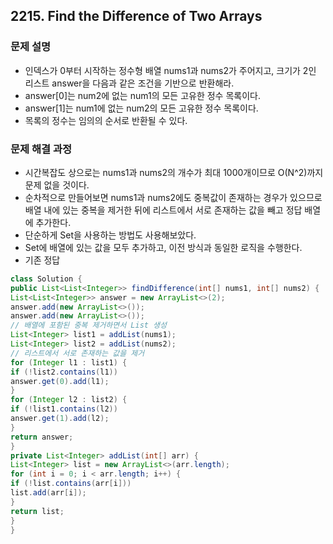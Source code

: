 ## 2215. Find the Difference of Two Arrays
### 문제 설명
- 인덱스가 0부터 시작하는 정수형 배열 nums1과 nums2가 주어지고, 크기가 2인 리스트 answer을 다음과 같은 조건을 기반으로 반환해라.
- answer[0]는 num2에 없는 num1의 모든 고유한 정수 목록이다.
- answer[1]는 num1에 없는 num2의 모든 고유한 정수 목록이다.
- 목록의 정수는 임의의 순서로 반환될 수 있다.
​
### 문제 해결 과정
- 시간복잡도 상으로는 nums1과 nums2의 개수가 최대 1000개이므로 O(N^2)까지 문제 없을 것이다.
- 순차적으로 만들어보면 nums1과 nums2에도 중복값이 존재하는 경우가 있으므로 배열 내에 있는 중복을 제거한 뒤에 리스트에서 서로 존재하는 값을 빼고 정답 배열에 추가한다.
- 단순하게 Set을 사용하는 방법도 사용해보았다.
- Set에 배열에 있는 값을 모두 추가하고, 이전 방식과 동일한 로직을 수행한다.
- 기존 정답
```java
class Solution {
public List<List<Integer>> findDifference(int[] nums1, int[] nums2) {
List<List<Integer>> answer = new ArrayList<>(2);
answer.add(new ArrayList<>());
answer.add(new ArrayList<>());
// 배열에 포함된 중복 제거하면서 List 생성
List<Integer> list1 = addList(nums1);
List<Integer> list2 = addList(nums2);
// 리스트에서 서로 존재하는 값을 제거
for (Integer l1 : list1) {
if (!list2.contains(l1))
answer.get(0).add(l1);
}
for (Integer l2 : list2) {
if (!list1.contains(l2))
answer.get(1).add(l2);
}
return answer;
}
private List<Integer> addList(int[] arr) {
List<Integer> list = new ArrayList<>(arr.length);
for (int i = 0; i < arr.length; i++) {
if (!list.contains(arr[i]))
list.add(arr[i]);
}
return list;
}
}
```